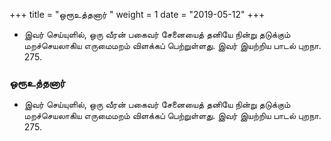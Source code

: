 ﻿+++
title = "ஒரூஉத்தனார்  "
weight = 1
date = "2019-05-12"
+++


- இவர் செய்யுளில், ஒரு வீரன் பகைவர் சேனையைத் தனியே நின்று தடுக்கும் மறச்செயலாகிய எருமைமறம் விளக்கப் பெற்றுள்ளது. இவர் இயற்றிய பாடல் புறநா. 275.  
  
### ஒரூஉத்தனார்  
- இவர் செய்யுளில், ஒரு வீரன் பகைவர் சேனையைத் தனியே நின்று தடுக்கும் மறச்செயலாகிய எருமைமறம் விளக்கப் பெற்றுள்ளது. இவர் இயற்றிய பாடல் புறநா. 275.  
